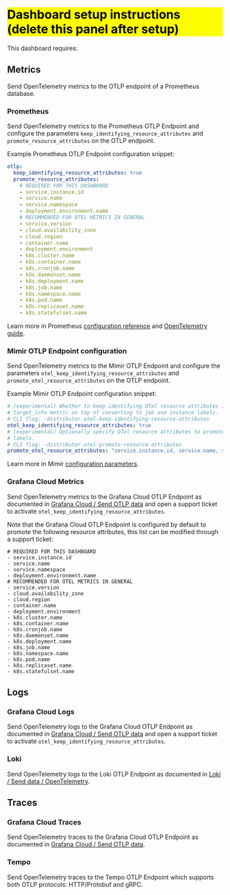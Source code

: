 <h1 style="background-color:yellow ; color: black">Dashboard setup instructions (delete this panel after setup)</h1>

This dashboard requires:

## Metrics

Send OpenTelemetry metrics to the OTLP endpoint of a Prometheus database.

### Prometheus

Send OpenTelemetry metrics to the Prometheus OTLP Endpoint and configure the parameters `keep_identifying_resource_attributes` and `promote_resource_attributes` on the OTLP endpoint. 

Example Prometheus OTLP Endpoint configuration snippet:

```yml
otlp:
  keep_identifying_resource_attributes: true
  promote_resource_attributes:
    # REQUIRED FOR THIS DASHBOARD
    - service.instance.id
    - service.name
    - service.namespace
    - deployment.environment.name
    # RECOMMENDED FOR OTEL METRICS IN GENERAL
    - service.version
    - cloud.availability_zone
    - cloud.region
    - container.name
    - deployment.environment
    - k8s.cluster.name
    - k8s.container.name
    - k8s.cronjob.name
    - k8s.daemonset.name
    - k8s.deployment.name
    - k8s.job.name
    - k8s.namespace.name
    - k8s.pod.name
    - k8s.replicaset.name
    - k8s.statefulset.name
```

Learn more in Prometheus [configuration reference](https://prometheus.io/docs/prometheus/latest/configuration/configuration/) and [OpenTelemetry guide](https://prometheus.io/docs/guides/opentelemetry/).

### Mimir OTLP Endpoint configuration

Send OpenTelemetry metrics to the Mimir OTLP Endpoint and configure the parameters `otel_keep_identifying_resource_attributes` and `promote_otel_resource_attributes` on the OTLP endpoint. 

Example Mimir OTLP Endpoint configuration snippet:

```yml
# (experimental) Whether to keep identifying OTel resource attributes in the
# target_info metric on top of converting to job and instance labels.
# CLI flag: -distributor.otel-keep-identifying-resource-attributes
otel_keep_identifying_resource_attributes: true
# (experimental) Optionally specify OTel resource attributes to promote to
# labels.
# CLI flag: -distributor.otel-promote-resource-attributes
promote_otel_resource_attributes: "service.instance.id, service.name, service.namespace, service.version, cloud.availability_zone, cloud.region, container.name, deployment.environment, deployment.environment.name, k8s.cluster.name, k8s.container.name, k8s.cronjob.name, k8s.daemonset.name, k8s.deployment.name, k8s.job.name, k8s.namespace.name, k8s.pod.name, k8s.replicaset.name, k8s.statefulset.name"
```

Learn more in Mimir [configuration parameters](https://github.com/grafana/mimir/blob/main/docs/sources/mimir/configure/configuration-parameters/index.md).

### Grafana Cloud Metrics

Send OpenTelemetry metrics to the Grafana Cloud OTLP Endpoint as documented in [Grafana Cloud / Send OTLP data](https://grafana.com/docs/grafana-cloud/send-data/otlp/send-data-otlp/) and open a support ticket to activate `otel_keep_identifying_resource_attributes`.

Note that the Grafana Cloud OTLP Endpoint is configured by default to promote the following resource attributes, this list can be modified through a support ticket:

```
# REQUIRED FOR THIS DASHBOARD
- service.instance.id
- service.name
- service.namespace
- deployment.environment.name
# RECOMMENDED FOR OTEL METRICS IN GENERAL
- service.version
- cloud.availability_zone
- cloud.region
- container.name
- deployment.environment
- k8s.cluster.name
- k8s.container.name
- k8s.cronjob.name
- k8s.daemonset.name
- k8s.deployment.name
- k8s.job.name
- k8s.namespace.name
- k8s.pod.name
- k8s.replicaset.name
- k8s.statefulset.name
```

## Logs

### Grafana Cloud Logs

Send OpenTelemetry logs to the Grafana Cloud OTLP Endpoint as documented in [Grafana Cloud / Send OTLP data](https://grafana.com/docs/grafana-cloud/send-data/otlp/send-data-otlp/) and open a support ticket to activate `otel_keep_identifying_resource_attributes`.

### Loki

Send OpenTelemetry logs to the Loki OTLP Endpoint as documented in [Loki / Send data / OpenTelemetry](https://grafana.com/docs/loki/latest/send-data/otel/).

## Traces

### Grafana Cloud Traces

Send OpenTelemetry traces to the Grafana Cloud OTLP Endpoint as documented in [Grafana Cloud / Send OTLP data](https://grafana.com/docs/grafana-cloud/send-data/otlp/send-data-otlp/).

### Tempo

Send OpenTelemetry traces to the Tempo OTLP Endpoint which supports both OTLP protocols: HTTP/Protobuf and gRPC.
